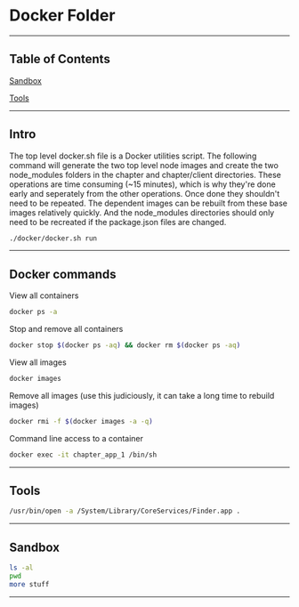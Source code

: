 # Docker Folder

---

## Table of Contents

[Sandbox](#sandbox)

[Tools](#tools)

---

## Intro

The top level docker.sh file is a Docker utilities script. The following command will generate the two top level node images and create the two node_modules folders in the chapter and chapter/client directories. These operations are time consuming (~15 minutes), which is why they're done early and seperately from the other operations. Once done they shouldn't need to be repeated. The dependent images can be rebuilt from these base images relatively quickly. And the node_modules directories should only need to be recreated if the package.json files are changed.

```bash
./docker/docker.sh run

```

---

## Docker commands

View all containers
```bash
docker ps -a

```
Stop and remove all containers
```bash
docker stop $(docker ps -aq) && docker rm $(docker ps -aq)

```

View all images
```bash
docker images

```

Remove all images (use this judiciously, it can take a long time to rebuild images)
```bash
docker rmi -f $(docker images -a -q)

```

Command line access to a container
```bash
docker exec -it chapter_app_1 /bin/sh

```

---

## Tools

```bash
/usr/bin/open -a /System/Library/CoreServices/Finder.app .

```

---

## Sandbox


```bash
ls -al
pwd
more stuff

```
---
